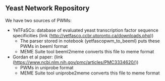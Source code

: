 ## Yeast Network Repository

We have two sources of PWMs: 
* YeTFaSCo: database of evaluated yeast transcription factor sequence specificities (link (http://yetfasco.ccbr.utoronto.ca/downloads.php)) 
	* The parser stored in notebook (yetfascopwm_to_beeml) puts these PWMs in beeml format
	* MEME Suite tool beeml2meme converts this file to meme format
* Gordan et al paper: (link (https://www.ncbi.nlm.nih.gov/pmc/articles/PMC3334620/))
	* PWMs in uniprobe format
	* MEME Suite tool uniprobe2meme converts this file to meme format
